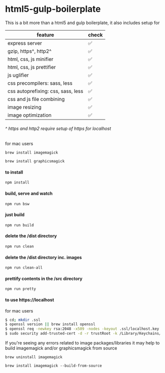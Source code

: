 # html5-gulp-boilerplate

This is a bit more than a html5 and gulp boilerplate, it also includes setup for

|feature|check|
|--|--|
|express server|:white_check_mark:|
|gzip, https^, http2^|:white_check_mark:|
|html, css, js minifier|:white_check_mark:|
|html, css, js prettifier|:white_check_mark:|
|js uglifier|:white_check_mark:|
|css precompilers: sass, less|:white_check_mark:|
|css autoprefixing: css, sass, less|:white_check_mark:|
|css and js file combining|:white_check_mark:|
|image resizing|:white_check_mark:|
|image optimization|:white_check_mark:|

###### ^ https and http2 require setup of https for localhost

for mac users

`brew install imagemagick`

`brew install graphicsmagick`

#### to install
`npm install`

#### build, serve and watch
`npm run bsw`

#### just build
`npm run build`

#### delete the /dist directory
`npm run clean`

#### delete the /dist directory **inc. images**
`npm run clean-all`

#### prettify contents in the /src directory
`npm run pretty`





#### to use https://localhost

for mac users
```bash
$ cd; mkdir .ssl
$ openssl version || brew install openssl
$ openssl req -newkey rsa:2048 -x509 -nodes -keyout .ssl/localhost.key -new -out .ssl/localhost.crt -subj /CN=localhost -reqexts SAN -extensions SAN -config <(cat /System/Library/OpenSSL/openssl.cnf <(printf '[SAN]\nsubjectAltName=DNS:localhost')) -sha256 -days 3650
$ sudo security add-trusted-cert -d -r trustRoot -k /Library/Keychains/System.keychain .ssl/localhost.crt
```

If you're seeing any errors related to image packages/libraries it may help to build imagemagick and/or graphicsmagick from source

`brew uninstall imagemagick`

`brew install imagemagick --build-from-source`

